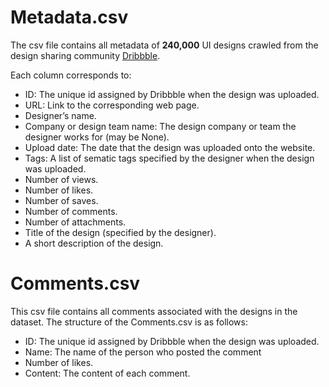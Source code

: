 # Metadata.csv

The csv file contains all metadata of **240,000** UI designs crawled from the design sharing community [Dribbble](https://dribbble.com/).

Each column corresponds to:
* ID: The unique id assigned by Dribbble when the design was uploaded.
* URL: Link to the corresponding web page.
* Designer’s name.
* Company or design team name: The design company or team the designer works for (may be None).
* Upload date: The date that the design was uploaded onto the website.
* Tags: A list of sematic tags specified by the designer when the design was uploaded.
* Number of views.
* Number of likes.
* Number of saves.
* Number of comments.
* Number of attachments.
* Title of the design (specified by the designer).
* A short description of the design.

# Comments.csv

This csv file contains all comments associated with the designs in the dataset. The structure of the Comments.csv is as follows:
* ID: The unique id assigned by Dribbble when the design was uploaded.
* Name: The name of the person who posted the comment
* Number of likes.
* Content: The content of each comment.
